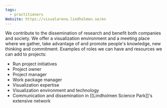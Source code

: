 ```yaml
---
tags:
  - practitioners
Website: https://visualarena.lindholmen.se/en
---
```

We contribute to the dissemination of research and benefit both companies and society. We offer a visualization environment and a meeting place where we gather, take advantage of and promote people's knowledge, new thinking and commitment. Examples of roles we can have and resources we can add to projects:

- Run project initiatives
- Project owner
- Project manager
- Work package manager
- Visualization expertise
- Visualization environment and technology
- Communication and dissemination in [[Lindholmen Science Park]]'s extensive network

